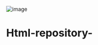 ![image](https://github.com/Sowmyatiwari/Html-repository-/assets/133684872/8321d650-fc93-471e-9f25-c83dbd4a90dd)
# Html-repository-
